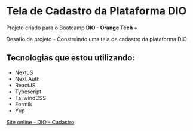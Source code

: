 # Tela de Cadastro da Plataforma DIO

Projeto criado para o Bootcamp **DIO - Orange Tech +**

Desafio de projeto - Construindo uma tela de cadastro da plataforma DIO

## Tecnologias que estou utilizando:

- NextJS
- Next Auth
- ReactJS
- Typescript
- TailwindCSS
- Formik
- Yup

[Site online - DIO - Cadastro](https://dio-cadastro.vercel.app)
